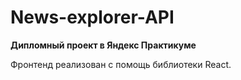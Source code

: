 # News-explorer-API
**Дипломный проект в Яндекс Практикуме**

Фронтенд реализован с помощь библиотеки React.
